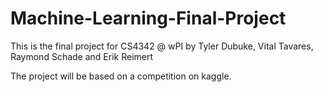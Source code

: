 # Machine-Learning-Final-Project

This is the final project for CS4342 @ wPI by Tyler Dubuke, Vital Tavares, Raymond Schade and Erik Reimert

The project will be based on a competition on kaggle.
